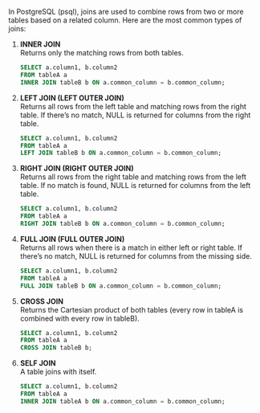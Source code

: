 In PostgreSQL (psql), joins are used to combine rows from two or more tables based on a related column. Here are the most common types of joins:

1. **INNER JOIN**  
    Returns only the matching rows from both tables.
    ```sql
    SELECT a.column1, b.column2
    FROM tableA a
    INNER JOIN tableB b ON a.common_column = b.common_column;
    ```

2. **LEFT JOIN (LEFT OUTER JOIN)**  
    Returns all rows from the left table and matching rows from the right table. If there’s no match, NULL is returned for columns from the right table.
    ```sql
    SELECT a.column1, b.column2
    FROM tableA a
    LEFT JOIN tableB b ON a.common_column = b.common_column;
    ```

3. **RIGHT JOIN (RIGHT OUTER JOIN)**  
    Returns all rows from the right table and matching rows from the left table. If no match is found, NULL is returned for columns from the left table.
    ```sql
    SELECT a.column1, b.column2
    FROM tableA a
    RIGHT JOIN tableB b ON a.common_column = b.common_column;
    ```

4. **FULL JOIN (FULL OUTER JOIN)**  
    Returns all rows when there is a match in either left or right table. If there’s no match, NULL is returned for columns from the missing side.
    ```sql
    SELECT a.column1, b.column2
    FROM tableA a
    FULL JOIN tableB b ON a.common_column = b.common_column;
    ```

5. **CROSS JOIN**  
    Returns the Cartesian product of both tables (every row in tableA is combined with every row in tableB).
    ```sql
    SELECT a.column1, b.column2
    FROM tableA a
    CROSS JOIN tableB b;
    ```

6. **SELF JOIN**  
    A table joins with itself.
    ```sql
    SELECT a.column1, b.column2
    FROM tableA a
    INNER JOIN tableA b ON a.common_column = b.common_column;
    ```
